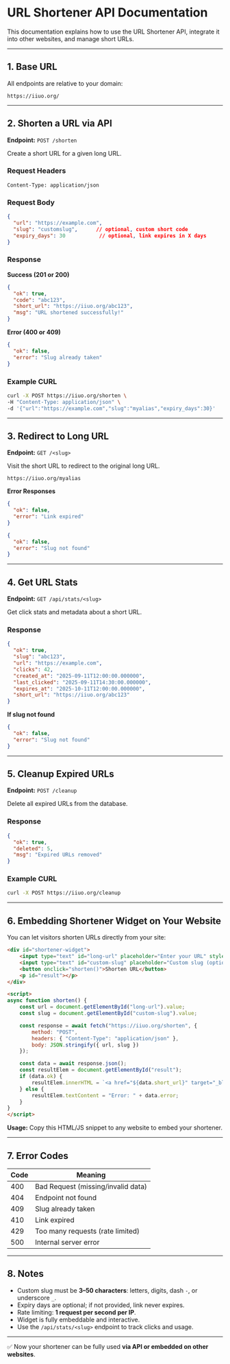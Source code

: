 # URL Shortener API Documentation

This documentation explains how to use the URL Shortener API, integrate it into other websites, and manage short URLs.

---

## 1. Base URL

All endpoints are relative to your domain:

```
https://iiuo.org/
```

---

## 2. Shorten a URL via API

**Endpoint:** `POST /shorten`

Create a short URL for a given long URL.

### Request Headers

```
Content-Type: application/json
```

### Request Body

```json
{
  "url": "https://example.com",
  "slug": "customslug",      // optional, custom short code
  "expiry_days": 30           // optional, link expires in X days
}
```

### Response

**Success (201 or 200)**

```json
{
  "ok": true,
  "code": "abc123",
  "short_url": "https://iiuo.org/abc123",
  "msg": "URL shortened successfully!"
}
```

**Error (400 or 409)**

```json
{
  "ok": false,
  "error": "Slug already taken"
}
```

### Example CURL

```bash
curl -X POST https://iiuo.org/shorten \
-H "Content-Type: application/json" \
-d '{"url":"https://example.com","slug":"myalias","expiry_days":30}'
```

---

## 3. Redirect to Long URL

**Endpoint:** `GET /<slug>`

Visit the short URL to redirect to the original long URL.

```
https://iiuo.org/myalias
```

**Error Responses**

```json
{
  "ok": false,
  "error": "Link expired"
}
```

```json
{
  "ok": false,
  "error": "Slug not found"
}
```

---

## 4. Get URL Stats

**Endpoint:** `GET /api/stats/<slug>`

Get click stats and metadata about a short URL.

### Response

```json
{
  "ok": true,
  "slug": "abc123",
  "url": "https://example.com",
  "clicks": 42,
  "created_at": "2025-09-11T12:00:00.000000",
  "last_clicked": "2025-09-11T14:30:00.000000",
  "expires_at": "2025-10-11T12:00:00.000000",
  "short_url": "https://iiuo.org/abc123"
}
```

**If slug not found**

```json
{
  "ok": false,
  "error": "Slug not found"
}
```

---

## 5. Cleanup Expired URLs

**Endpoint:** `POST /cleanup`

Delete all expired URLs from the database.

### Response

```json
{
  "ok": true,
  "deleted": 5,
  "msg": "Expired URLs removed"
}
```

### Example CURL

```bash
curl -X POST https://iiuo.org/cleanup
```

---

## 6. Embedding Shortener Widget on Your Website

You can let visitors shorten URLs directly from your site:

```html
<div id="shortener-widget">
    <input type="text" id="long-url" placeholder="Enter your URL" style="width: 300px;">
    <input type="text" id="custom-slug" placeholder="Custom slug (optional)" style="width: 150px;">
    <button onclick="shorten()">Shorten URL</button>
    <p id="result"></p>
</div>

<script>
async function shorten() {
    const url = document.getElementById("long-url").value;
    const slug = document.getElementById("custom-slug").value;

    const response = await fetch("https://iiuo.org/shorten", {
        method: "POST",
        headers: { "Content-Type": "application/json" },
        body: JSON.stringify({ url, slug })
    });

    const data = await response.json();
    const resultElem = document.getElementById("result");
    if (data.ok) {
        resultElem.innerHTML = `<a href="${data.short_url}" target="_blank">${data.short_url}</a>`;
    } else {
        resultElem.textContent = "Error: " + data.error;
    }
}
</script>
```

**Usage:** Copy this HTML/JS snippet to any website to embed your shortener.

---

## 7. Error Codes

| Code | Meaning                            |
| ---- | ---------------------------------- |
| 400  | Bad Request (missing/invalid data) |
| 404  | Endpoint not found                 |
| 409  | Slug already taken                 |
| 410  | Link expired                       |
| 429  | Too many requests (rate limited)   |
| 500  | Internal server error              |

---

## 8. Notes

* Custom slug must be **3–50 characters**: letters, digits, dash `-`, or underscore `_`.
* Expiry days are optional; if not provided, link never expires.
* Rate limiting: **1 request per second per IP**.
* Widget is fully embeddable and interactive.
* Use the `/api/stats/<slug>` endpoint to track clicks and usage.

---

✅ Now your shortener can be fully used **via API or embedded on other websites**.
